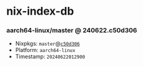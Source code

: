 # nix-index-db
### aarch64-linux/master @ 240622.c50d306
- Nixpkgs: `master`@[`c50d306`](https://github.com/NixOS/nixpkgs/commit/c50d3067cb1937cafaf03d46003d23032cbeafa3)
- Platform: `aarch64-linux`
- Timestamp: `20240622012900`
